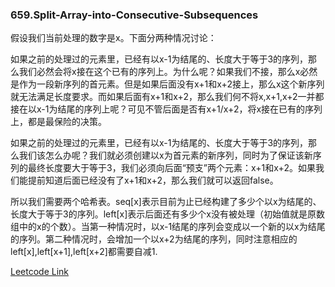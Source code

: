 ### 659.Split-Array-into-Consecutive-Subsequences

假设我们当前处理的数字是x。下面分两种情况讨论：

如果之前的处理过的元素里，已经有以x-1为结尾的、长度大于等于3的序列，那么我们必然会将x接在这个已有的序列上。为什么呢？如果我们不接，那么x必然是作为一段新序列的首元素。但是如果后面没有x+1和x+2接上，那么x这个新序列就无法满足长度要求。而如果后面有x+1和x+2，那么我们何不将x,x+1,x+2一并都接在以x-1为结尾的序列上呢？可见不管后面是否有x+1/x+2，将x接在已有的序列上，都是最保险的决策。

如果之前的处理过的元素里，已经有以x-1为结尾的、长度大于等于3的序列，那么我们该怎么办呢？我们就必须创建以x为首元素的新序列，同时为了保证该新序列的最终长度要大于等于3，我们必须向后面“预支”两个元素：x+1和x+2。如果我们能提前知道后面已经没有了x+1和x+2，那么我们就可以返回false。

所以我们需要两个哈希表。seq[x]表示目前为止已经构建了多少个以x为结尾的、长度大于等于3的序列。left[x]表示后面还有多少个x没有被处理（初始值就是原数组中的x的个数）。当第一种情况时，以x-1结尾的序列会变成以一个新的以x为结尾的序列。第二种情况时，会增加一个以x+2为结尾的序列，同时注意相应的left[x],left[x+1],left[x+2]都需要自减1.

[Leetcode Link](https://leetcode.com/problems/split-array-into-consecutive-subsequences)
